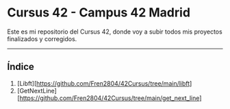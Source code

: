 # Cursus 42 - Campus 42 Madrid

Este es mi repositorio del Cursus 42, donde voy a subir todos mis proyectos finalizados y corregidos.

---
## Índice

1. [Libft][https://github.com/Fren2804/42Cursus/tree/main/libft]
2. [GetNextLine][https://github.com/Fren2804/42Cursus/tree/main/get_next_line]
